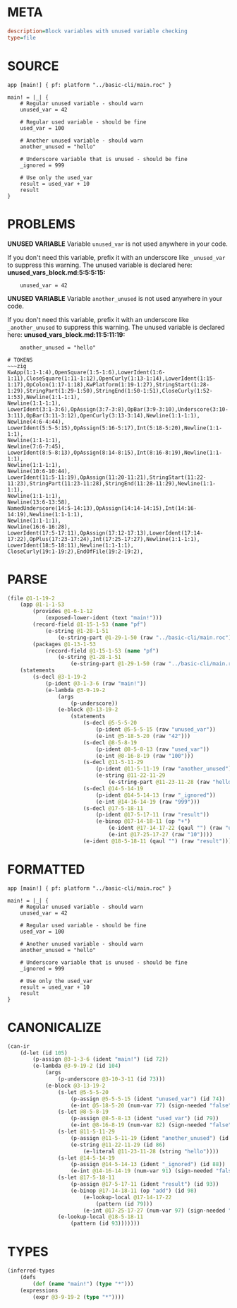# META
~~~ini
description=Block variables with unused variable checking
type=file
~~~
# SOURCE
~~~roc
app [main!] { pf: platform "../basic-cli/main.roc" }

main! = |_| {
    # Regular unused variable - should warn
    unused_var = 42

    # Regular used variable - should be fine
    used_var = 100

    # Another unused variable - should warn
    another_unused = "hello"

    # Underscore variable that is unused - should be fine
    _ignored = 999

    # Use only the used_var
    result = used_var + 10
    result
}
~~~
# PROBLEMS
**UNUSED VARIABLE**
Variable ``unused_var`` is not used anywhere in your code.

If you don't need this variable, prefix it with an underscore like `_unused_var` to suppress this warning.
The unused variable is declared here:
**unused_vars_block.md:5:5:5:15:**
```roc
    unused_var = 42
```


**UNUSED VARIABLE**
Variable ``another_unused`` is not used anywhere in your code.

If you don't need this variable, prefix it with an underscore like `_another_unused` to suppress this warning.
The unused variable is declared here:
**unused_vars_block.md:11:5:11:19:**
```roc
    another_unused = "hello"
```



~~~
# TOKENS
~~~zig
KwApp(1:1-1:4),OpenSquare(1:5-1:6),LowerIdent(1:6-1:11),CloseSquare(1:11-1:12),OpenCurly(1:13-1:14),LowerIdent(1:15-1:17),OpColon(1:17-1:18),KwPlatform(1:19-1:27),StringStart(1:28-1:29),StringPart(1:29-1:50),StringEnd(1:50-1:51),CloseCurly(1:52-1:53),Newline(1:1-1:1),
Newline(1:1-1:1),
LowerIdent(3:1-3:6),OpAssign(3:7-3:8),OpBar(3:9-3:10),Underscore(3:10-3:11),OpBar(3:11-3:12),OpenCurly(3:13-3:14),Newline(1:1-1:1),
Newline(4:6-4:44),
LowerIdent(5:5-5:15),OpAssign(5:16-5:17),Int(5:18-5:20),Newline(1:1-1:1),
Newline(1:1-1:1),
Newline(7:6-7:45),
LowerIdent(8:5-8:13),OpAssign(8:14-8:15),Int(8:16-8:19),Newline(1:1-1:1),
Newline(1:1-1:1),
Newline(10:6-10:44),
LowerIdent(11:5-11:19),OpAssign(11:20-11:21),StringStart(11:22-11:23),StringPart(11:23-11:28),StringEnd(11:28-11:29),Newline(1:1-1:1),
Newline(1:1-1:1),
Newline(13:6-13:58),
NamedUnderscore(14:5-14:13),OpAssign(14:14-14:15),Int(14:16-14:19),Newline(1:1-1:1),
Newline(1:1-1:1),
Newline(16:6-16:28),
LowerIdent(17:5-17:11),OpAssign(17:12-17:13),LowerIdent(17:14-17:22),OpPlus(17:23-17:24),Int(17:25-17:27),Newline(1:1-1:1),
LowerIdent(18:5-18:11),Newline(1:1-1:1),
CloseCurly(19:1-19:2),EndOfFile(19:2-19:2),
~~~
# PARSE
~~~clojure
(file @1-1-19-2
	(app @1-1-1-53
		(provides @1-6-1-12
			(exposed-lower-ident (text "main!")))
		(record-field @1-15-1-53 (name "pf")
			(e-string @1-28-1-51
				(e-string-part @1-29-1-50 (raw "../basic-cli/main.roc"))))
		(packages @1-13-1-53
			(record-field @1-15-1-53 (name "pf")
				(e-string @1-28-1-51
					(e-string-part @1-29-1-50 (raw "../basic-cli/main.roc"))))))
	(statements
		(s-decl @3-1-19-2
			(p-ident @3-1-3-6 (raw "main!"))
			(e-lambda @3-9-19-2
				(args
					(p-underscore))
				(e-block @3-13-19-2
					(statements
						(s-decl @5-5-5-20
							(p-ident @5-5-5-15 (raw "unused_var"))
							(e-int @5-18-5-20 (raw "42")))
						(s-decl @8-5-8-19
							(p-ident @8-5-8-13 (raw "used_var"))
							(e-int @8-16-8-19 (raw "100")))
						(s-decl @11-5-11-29
							(p-ident @11-5-11-19 (raw "another_unused"))
							(e-string @11-22-11-29
								(e-string-part @11-23-11-28 (raw "hello"))))
						(s-decl @14-5-14-19
							(p-ident @14-5-14-13 (raw "_ignored"))
							(e-int @14-16-14-19 (raw "999")))
						(s-decl @17-5-18-11
							(p-ident @17-5-17-11 (raw "result"))
							(e-binop @17-14-18-11 (op "+")
								(e-ident @17-14-17-22 (qaul "") (raw "used_var"))
								(e-int @17-25-17-27 (raw "10"))))
						(e-ident @18-5-18-11 (qaul "") (raw "result"))))))))
~~~
# FORMATTED
~~~roc
app [main!] { pf: platform "../basic-cli/main.roc" }

main! = |_| {
	# Regular unused variable - should warn
	unused_var = 42

	# Regular used variable - should be fine
	used_var = 100

	# Another unused variable - should warn
	another_unused = "hello"

	# Underscore variable that is unused - should be fine
	_ignored = 999

	# Use only the used_var
	result = used_var + 10
	result
}
~~~
# CANONICALIZE
~~~clojure
(can-ir
	(d-let (id 105)
		(p-assign @3-1-3-6 (ident "main!") (id 72))
		(e-lambda @3-9-19-2 (id 104)
			(args
				(p-underscore @3-10-3-11 (id 73)))
			(e-block @3-13-19-2
				(s-let @5-5-5-20
					(p-assign @5-5-5-15 (ident "unused_var") (id 74))
					(e-int @5-18-5-20 (num-var 77) (sign-needed "false") (bits-needed "7") (value "42") (id 77)))
				(s-let @8-5-8-19
					(p-assign @8-5-8-13 (ident "used_var") (id 79))
					(e-int @8-16-8-19 (num-var 82) (sign-needed "false") (bits-needed "7") (value "100") (id 82)))
				(s-let @11-5-11-29
					(p-assign @11-5-11-19 (ident "another_unused") (id 84))
					(e-string @11-22-11-29 (id 86)
						(e-literal @11-23-11-28 (string "hello"))))
				(s-let @14-5-14-19
					(p-assign @14-5-14-13 (ident "_ignored") (id 88))
					(e-int @14-16-14-19 (num-var 91) (sign-needed "false") (bits-needed "9_to_15") (value "999") (id 91)))
				(s-let @17-5-18-11
					(p-assign @17-5-17-11 (ident "result") (id 93))
					(e-binop @17-14-18-11 (op "add") (id 98)
						(e-lookup-local @17-14-17-22
							(pattern (id 79)))
						(e-int @17-25-17-27 (num-var 97) (sign-needed "false") (bits-needed "7") (value "10"))))
				(e-lookup-local @18-5-18-11
					(pattern (id 93)))))))
~~~
# TYPES
~~~clojure
(inferred-types
	(defs
		(def (name "main!") (type "*")))
	(expressions
		(expr @3-9-19-2 (type "*"))))
~~~